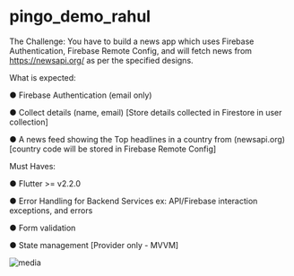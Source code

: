 # pingo_demo_rahul

The Challenge:
You have to build a news app which uses Firebase Authentication, Firebase Remote Config, and will fetch news from https://newsapi.org/ as per the specified designs.


What is expected:

● Firebase Authentication (email only)

● Collect details (name, email) [Store details collected in Firestore in user
collection]

● A news feed showing the Top headlines in a country from (newsapi.org)
[country code will be stored in Firebase Remote Config]


Must Haves:

● Flutter >= v2.2.0

● Error Handling for Backend Services ex: API/Firebase interaction
exceptions, and errors

● Form validation

● State management [Provider only - MVVM]

![media](https://github.com/RahulDobariya/pingo/assets/122685622/17291371-cd7c-4d45-bee3-5f20347e6969)
